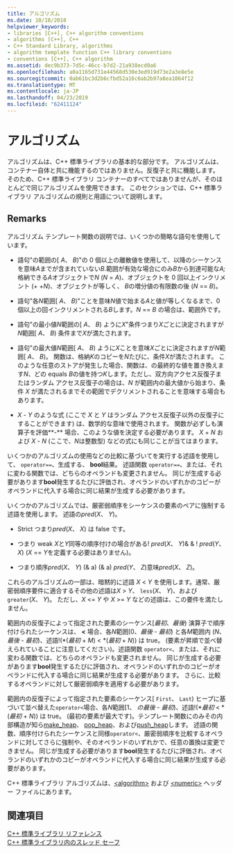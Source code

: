```yaml
---
title: アルゴリズム
ms.date: 10/18/2018
helpviewer_keywords:
- libraries [C++], C++ algorithm conventions
- algorithms [C++], C++
- C++ Standard Library, algorithms
- algorithm template function C++ library conventions
- conventions [C++], C++ algorithm
ms.assetid: dec9b373-7d5c-46cc-b7d2-21a938ecd0a6
ms.openlocfilehash: a0a1165d731e44568d530e3ed919d73e2a3e8e5e
ms.sourcegitcommit: 0ab61bc3d2b6cfbd52a16c6ab2b97a8ea1864f12
ms.translationtype: MT
ms.contentlocale: ja-JP
ms.lasthandoff: 04/23/2019
ms.locfileid: "62411124"
---
```

# <a name="algorithms"></a>アルゴリズム

アルゴリズムは、C++ 標準ライブラリの基本的な部分です。 アルゴリズムは、コンテナー自体と共に機能するのではありません。反復子と共に機能します。 そのため、C++ 標準ライブラリ コンテナーのすべてではありませんが、そのほとんどで同じアルゴリズムを使用できます。 このセクションでは、C++ 標準ライブラリ アルゴリズムの規則と用語について説明します。

## <a name="remarks"></a>Remarks

アルゴリズム テンプレート関数の説明では、いくつかの簡略な語句を使用しています。

- 語句"の範囲の\[ *A*、 *B*)"の 0 個以上の離散値を使用して、以降のシーケンスを意味*A*までが含まれていない*B*.範囲が有効な場合にのみ*B*から到達可能な*A;* 格納できる*A*オブジェクトで*N* (*N*  = *A*)、オブジェクトを 0 回以上インクリメント (+ +*N*)、オブジェクトが等しく、 *B*の増分値の有限数の後 (*N*  ==  *B*)。

- 語句"各*N*範囲\[ *A*、 *B*)"ことを意味*N*値で始まる*A*と値が等しくなるまで、0 個以上の回インクリメントされる*B*します。*N*  ==  *B* の場合は、範囲外です。

- 語句"の最小値*N*範囲の\[ *A*、 *B*) ように*X*"条件つまり*X*ごとに決定されますが*N*範囲\[ *A*、 *B*) 条件まで*X*が満たされます。

- 語句"の最大値*N*範囲\[ *A*、 *B*) ように*X*ことを意味*X*ごとに決定されますが*N*範囲\[ *A*、 *B*)。 関数は、格納*K*のコピーを*N*たびに、条件*X*が満たされます。 このような任意のストアが発生した場合、関数は、の最終的な値を置き換えます*N*、どの equals *B*の値を持つ*K*します。ただし、双方向アクセス反復子またはランダム アクセス反復子の場合は、*N* が範囲内の最大値から始まり、条件 *X* が満たされるまでその範囲でデクリメントされることを意味する場合もあります。

- *X* - *Y* のような式 (ここで *X* と *Y* はランダム アクセス反復子以外の反復子にすることができます) は、数学的な意味で使用されます。 関数が必ずしも演算子を評価**-** 場合、このような値を決定する必要があります。 *X* + *N* および *X* - *N* (ここで、*N*は整数型) などの式にも同じことが当てはまります。

いくつかのアルゴリズムの使用などの比較に基づいてを実行する述語を使用して、 `operator==`、生成する、 **bool**結果。 述語関数 `operator==`、または、それに変わる関数では、どちらのオペランドも変更されません。 同じが生成する必要があります**bool**発生するたびに評価され、オペランドのいずれかのコピーがオペランドに代入する場合に同じ結果が生成する必要があります。

いくつかのアルゴリズムでは、厳密弱順序をシーケンスの要素のペアに強制する述語を使用します。 述語の*pred*(*X*、 *Y*)。

- Strict つまり*pred*(*X*、 *X*) は false です。

- つまり weak *X*と*Y*同等の順序付けの場合がある\! *pred*(*X*、 *Y*)& & \! *pred*(*Y*、 *X*) (*X* == *Y*を定義する必要はありません)。

- つまり順序*pred*(*X*、 *Y*) (& a) (& a) *pred*(*Y*、 *Z*)意味*pred*(*X*、 *Z*)。

これらのアルゴリズムの一部は、暗黙的に述語 *X* \< *Y* を使用します。通常、厳密弱順序要件に適合するその他の述語は*X* > *Y*、 `less`(*X*、 *Y*)、および`greater`(*X*、 *Y*)。 ただし、*X* \<= *Y* や *X* >= *Y* などの述語は、この要件を満たしません。

範囲内の反復子によって指定された要素のシーケンス\[*最初*、*最後*) 演算子で順序付けられたシーケンスは、 **<** 場合、各*N*範囲\[0、*最後* - *最初*) と各*M*範囲内 (*N*、*最後* - *最初*)、述語\!(\*(*最初* +  *M*) < \*(*最初* + *N*)) は true。 (要素が昇順で並べ替えられていることに注意してください)。述語関数 `operator<`、または、それに変わる関数では、どちらのオペランドも変更されません。 同じが生成する必要があります**bool**発生するたびに評価され、オペランドのいずれかのコピーがオペランドに代入する場合に同じ結果が生成する必要があります。 さらに、比較するオペランドに対して厳密弱順序を適用する必要があります。

範囲内の反復子によって指定された要素のシーケンス\[ `First`、 `Last`) ヒープに基づいて並べ替えた`operator<`場合、各*N*範囲\[1、 *の最後* - *最初*)、述語\!(\*_最初_ < \*(*最初* + *N*)) は true。 (最初の要素が最大です)。テンプレート関数にのみその内部構造が知ら[make_heap](../standard-library/algorithm-functions.md#make_heap)、 [pop_heap](../standard-library/algorithm-functions.md#pop_heap)、および[push_heap](../standard-library/algorithm-functions.md#push_heap)します。 述語の関数、順序付けられたシーケンスと同様`operator<`、厳密弱順序を比較するオペランドに対してさらに強制や、そのオペランドのいずれかで、任意の置換は変更できません。 同じが生成する必要があります**bool**発生するたびに評価され、オペランドのいずれかのコピーがオペランドに代入する場合に同じ結果が生成する必要があります。

C++ 標準ライブラリ アルゴリズムは、[\<algorithm>](../standard-library/algorithm.md) および [\<numeric>](../standard-library/numeric.md) ヘッダー ファイルにあります。

## <a name="see-also"></a>関連項目

[C++ 標準ライブラリ リファレンス](../standard-library/cpp-standard-library-reference.md)<br/>
[C++ 標準ライブラリ内のスレッド セーフ](../standard-library/thread-safety-in-the-cpp-standard-library.md)<br/>
